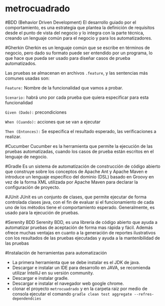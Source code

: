 # metrocuadrado

#BDD (Behavior Driven Development)
El desarrollo guiado por el comportamiento, es una estrategia que plantea la definición de requisitos desde el punto de vista del negocio y lo integra con la parte técnica, creando un lenguaje común para el negocio y para los automatizadores.

#Gherkin
Gherkin es un lenguaje común que se escribe en términos de negocio, pero dado su formato puede ser entendido por un programa, lo que hace que pueda ser usado para diseñar casos de prueba automatizados.

Las pruebas se almacenan en archivos `.feature`, y las sentencias más comunes usadas son:

`Feature:` Nombre de la funcionalidad  que vamos a probar.

`Scenario:` habrá uno por cada prueba que quiera especificar para esta funcionalidad

`Given (Dado):`  precondiciones

`When (Cuando):` acciones que se van a ejecutar

`Then (Entonces):` Se especifica el  resultado esperado, las verificaciones a realizar.

#Cucumber
Cucumber es la herramienta que permite la ejecución de las pruebas automatizadas,  cuando los casos de prueba están escritos en el lenguaje de negocio.

#Gradle
Es un sistema de automatización de construcción de código abierto que construye sobre los conceptos de Apache Ant y Apache Maven e introduce un lenguaje específico del dominio (DSL) basado en Groovy en vez de la forma XML utilizada por Apache Maven para declarar la configuración de proyecto.

#JUnit
JUnit es un conjunto de clases, que permite ejecutar de forma controlada clases java, con el fin de evaluar si el funcionamiento de cada uno de los métodos tiene el comportamiento esperado. Generalmente, es usado para la ejecución de pruebas.

#Serenity BDD
Serenity BDD, es una librería de código abierto que ayuda a automatizar pruebas de aceptación de forma mas rápida y fácil. Además ofrece muchas ventajas en cuanto a la generación de reportes ilustrativos con los resultados de las pruebas ejecutadas y ayuda a la mantenibilidad de las pruebas

#Instalación de herramientas para automatización

- La primera herramienta que se debe instalar es el JDK de java.
- Descargar e instalar un IDE para desarrollo en JAVA, se recomienda utilizar IntelliJ en su versión community.
- Descargar e instalar gradle.
- Descargar e instalar el navegador web google chrome.
- clonar el proyecto `metrocuadrado` y en la carpeta raiz por medio de consola ejecutar el comando `gradle clean test aggregate --refres-dependendcies`
